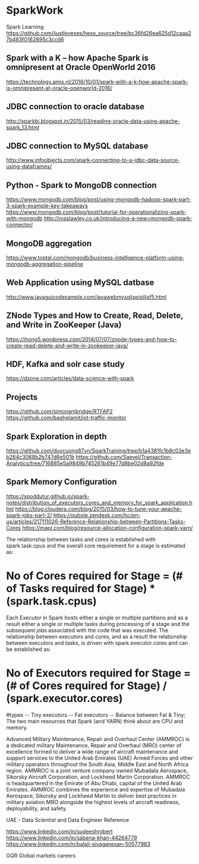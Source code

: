 # SparkWork


Spark Learning 
https://github.com/ijustloveses/hexo_source/tree/bc36fd26ea625d12caaa27b463f0162895c3ccd6

## Spark with a K – how Apache Spark is omnipresent at Oracle OpenWorld 2016
https://technology.amis.nl/2016/10/01/spark-with-a-k-how-apache-spark-is-omnipresent-at-oracle-openworld-2016/

## JDBC connection to oracle database
http://sparkbi.blogspot.in/2015/03/reading-oracle-data-using-apache-spark_13.html

## JDBC connection to MySQL database
http://www.infoobjects.com/spark-connecting-to-a-jdbc-data-source-using-dataframes/

## Python - Spark to MongoDB connection
https://www.mongodb.com/blog/post/using-mongodb-hadoop-spark-part-3-spark-example-key-takeaways
https://www.mongodb.com/blog/post/tutorial-for-operationalizing-spark-with-mongodb
http://rosslawley.co.uk/introducing-a-new=mongodb-spark-connector/

## MongoDB aggregation
https://www.toptal.com/mongodb/business-intelligence-platform-using-mongodb-aggregation-pipeline

## Web Application using MySQL datbase
http://www.javaguicodexample.com/javawebmysqljspjstljsf5.html

## ZNode Types and How to Create, Read, Delete, and Write in ZooKeeper (Java)
https://ihong5.wordpress.com/2014/07/07/znode-types-and-how-to-create-read-delete-and-write-in-zookeeper-java/

## HDF, Kafka and solr case study
https://dzone.com/articles/data-science-with-spark

## Projects
https://github.com/simonambridge/RTFAP2
https://github.com/baghelamit/iot-traffic-monitor

## Spark Exploration in depth
https://github.com/duycuong87vn/SparkTraining/tree/b1a4381fc1b8c03e3eb264c3068b2b747d6e501b
https://github.com/Saevel/Transaction-Analytics/tree/716885e5a9849b745261b49e77d8be02d8a92fde

## Spark Memory Configuration
https://spoddutur.github.io/spark-notes/distribution_of_executors_cores_and_memory_for_spark_application.html
https://blog.cloudera.com/blog/2015/03/how-to-tune-your-apache-spark-jobs-part-2/
https://qubole.zendesk.com/hc/en-us/articles/217111026-Reference-Relationship-between-Partitions-Tasks-Cores
https://mapr.com/blog/resource-allocation-configuration-spark-yarn/

The relationship between tasks and cores is established with spark.task.cpus and the overall core requirement for a stage is estimated as:
# No of Cores required for Stage = (# of Tasks required for Stage) * (spark.task.cpus)

Each Executor in Spark hosts either a single or multiple partitions and as a result either a single or multiple tasks during processing of a stage and the subsequent jobs associated with the code that was executed. The relationship between executors and cores, and as a result the relationship between executors and tasks, is driven with spark.executor.cores and can be established as:
# No of Executors required for Stage = (# of Cores required for Stage) / (spark.executor.cores)

#types
 -- Tiny executors
 -- Fat executors
 -- Balance between Fat & Tiny; The two main resources that Spark (and YARN) think about are CPU and memory.
 
Advanced Military Maintenance, Repair and Overhaul Center (AMMROC) is a dedicated military Maintenance, Repair and Overhaul (MRO) center of excellence formed to deliver a wide range of aircraft maintenance and support services to the United Arab Emirates (UAE) Armed Forces and other military operators throughout the South Asia, Middle East and North Africa region.
AMMROC is a joint venture company owned Mubadala Aerospace, Sikorsky Aircraft Corporation, and Lockheed Martin Corporation. AMMROC is headquartered in the Emirate of Abu Dhabi, capital of the United Arab Emirates. 
AMMROC combines the experience and expertise of Mubadala Aerospace, Sikorsky and Lockheed Martin to deliver best practices in military aviation MRO alongside the highest levels of aircraft readiness, deployability, and safety.

UAE - Data Scientist and Data Engineer Reference

https://www.linkedin.com/in/sudeeshrobert
https://www.linkedin.com/in/sabena-khan-44264779
https://www.linkedin.com/in/balaji-sivaganesan-50577983

GQR Global markets careers
